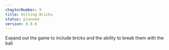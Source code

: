 ```yaml
---
chapterNumber: 9
title: Hitting Bricks
status: planned
version: 0.0.0
---
```


Expand out the game to include bricks and the ability to break them with the ball
